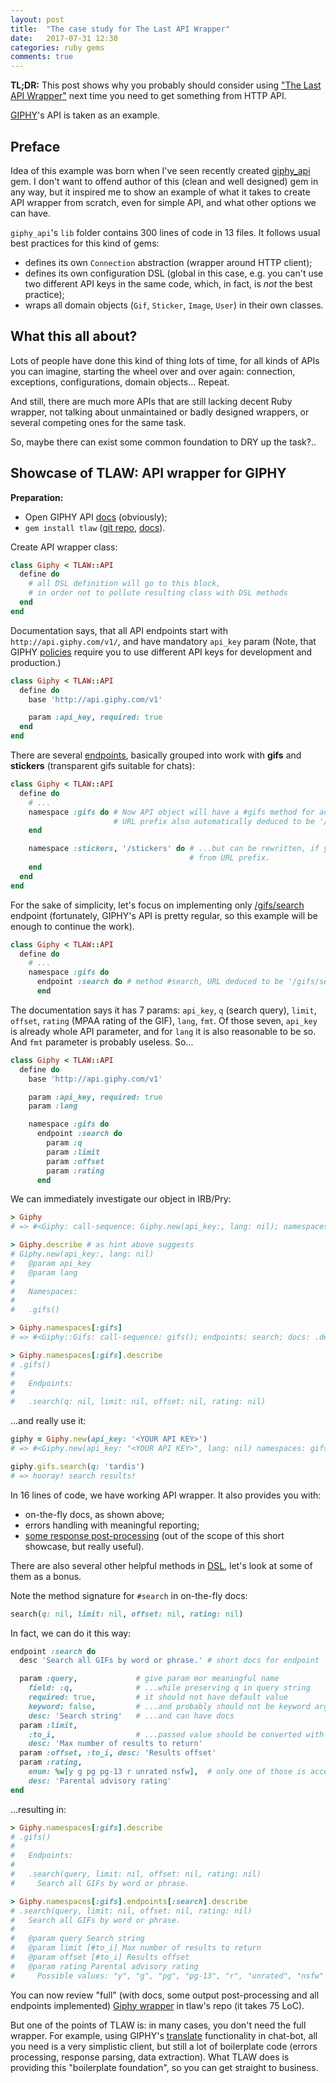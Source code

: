 ```yaml
---
layout: post
title:  "The case study for The Last API Wrapper"
date:   2017-07-31 12:30
categories: ruby gems
comments: true
---
```


**TL;DR:** This post shows why you probably should consider using ["The Last API Wrapper"](https://github.com/molybdenum-99/tlaw)
next time you need to get something from HTTP API.

[GIPHY](https://giphy.com/)'s API is taken as an example.

## Preface

Idea of this example was born when I've seen recently created [giphy_api](https://github.com/faragorn/giphy_api)
gem. I don't want to offend author of this (clean and well designed) gem in any way, but it inspired
me to show an example of what it takes to create API wrapper from scratch, even for simple API, and
what other options we can have.

`giphy_api`'s `lib` folder contains 300 lines of code in 13 files. It follows usual best practices for
this kind of gems:

* defines its own `Connection` abstraction (wrapper around HTTP client);
* defines its own configuration DSL (global in this case, e.g. you can't use two different API keys
  in the same code, which, in fact, is _not_ the best practice);
* wraps all domain objects (`Gif`, `Sticker`, `Image`, `User`) in their own classes.

## What this all about?

Lots of people have done this kind of thing lots of time, for all kinds of APIs you can imagine,
starting the wheel over and over again: connection, exceptions, configurations, domain objects...
Repeat.

And still, there are much more APIs that are still lacking decent Ruby wrapper, not talking about
unmaintained or badly designed wrappers, or several competing ones for the same task.

So, maybe there can exist some common foundation to DRY up the task?..

## Showcase of TLAW: API wrapper for GIPHY

**Preparation:**

* Open GIPHY API [docs](https://developers.giphy.com/docs/) (obviously);
* `gem install tlaw` ([git repo](https://github.com/molybdenum-99/tlaw), [docs](http://www.rubydoc.info/gems/tlaw)).

Create API wrapper class:

```ruby
class Giphy < TLAW::API
  define do
    # all DSL definition will go to this block,
    # in order not to pollute resulting class with DSL methods
  end
end
```

Documentation says, that all API endpoints start with `http://api.giphy.com/v1/`, and have mandatory
`api_key` param (Note, that GIPHY [policies](https://developers.giphy.com/docs/#api-keys) require you
to use different API keys for development and production.)

```ruby
class Giphy < TLAW::API
  define do
    base 'http://api.giphy.com/v1'

    param :api_key, required: true
  end
end
```

There are several [endpoints](https://developers.giphy.com/docs/#technical-documentation), basically
grouped into work with **gifs** and **stickers** (transparent gifs suitable for chats):

```ruby
class Giphy < TLAW::API
  define do
    # ...
    namespace :gifs do # Now API object will have a #gifs method for accessing the namespaces
                       # URL prefix also automatically deduced to be '/gifs'
    end

    namespace :stickers, '/stickers' do # ...but can be rewritten, if you want method name to be different
                                        # from URL prefix.
    end
  end
end
```

For the sake of simplicity, let's focus on implementing only [/gifs/search](https://developers.giphy.com/docs/#operation--gifs-search-get)
endpoint (fortunately, GIPHY's API is pretty regular, so this example will be enough to continue
the work).

```ruby
class Giphy < TLAW::API
  define do
    # ...
    namespace :gifs do
      endpoint :search do # method #search, URL deduced to be '/gifs/search' and can be rewritten, also
      end
```

The documentation says it has 7 params: `api_key`, `q` (search query), `limit`, `offset`, `rating` (MPAA
rating of the GIF), `lang`, `fmt`. Of those seven, `api_key` is already whole API parameter, and for
`lang` it is also reasonable to be so. And `fmt` parameter is probably useless. So...

```ruby
class Giphy < TLAW::API
  define do
    base 'http://api.giphy.com/v1'

    param :api_key, required: true
    param :lang

    namespace :gifs do
      endpoint :search do
        param :q
        param :limit
        param :offset
        param :rating
      end
```

We can immediately investigate our object in IRB/Pry:

```ruby
> Giphy
# => #<Giphy: call-sequence: Giphy.new(api_key:, lang: nil); namespaces: gifs; docs: .describe>

> Giphy.describe # as hint above suggests
# Giphy.new(api_key:, lang: nil)
#   @param api_key
#   @param lang
#
#   Namespaces:
#
#   .gifs()

> Giphy.namespaces[:gifs]
# => #<Giphy::Gifs: call-sequence: gifs(); endpoints: search; docs: .describe>

> Giphy.namespaces[:gifs].describe
# .gifs()
#
#   Endpoints:
#
#   .search(q: nil, limit: nil, offset: nil, rating: nil)
```

...and really use it:
```ruby
giphy = Giphy.new(api_key: '<YOUR API KEY>')
# => #<Giphy.new(api_key: "<YOUR API KEY>", lang: nil) namespaces: gifs; docs: .describe>

giphy.gifs.search(q: 'tardis')
# => hooray! search results!
```

In 16 lines of code, we have working API wrapper. It also provides you with:

* on-the-fly docs, as shown above;
* errors handling with meaningful reporting;
* [some response post-processing](https://github.com/molybdenum-99/tlaw#response-processing) (out of
  the scope of this short showcase, but really useful).

There are also several other helpful methods in [DSL](http://www.rubydoc.info/gems/tlaw/0.0.2/TLAW/DSL),
let's look at some of them as a bonus.

Note the method signature for `#search` in on-the-fly docs:

```ruby
search(q: nil, limit: nil, offset: nil, rating: nil)
```

In fact, we can do it this way:
```ruby
endpoint :search do
  desc 'Search all GIFs by word or phrase.' # short docs for endpoint

  param :query,             # give param mor meaningful name
    field: :q,              # ...while preserving q in query string
    required: true,         # it should not have default value
    keyword: false,         # ...and probably should not be keyword argument, being ovious
    desc: 'Search string'   # ...and can have docs
  param :limit,
    :to_i,                  # ...passed value should be converted with value.to_i method
    desc: 'Max number of results to return'
  param :offset, :to_i, desc: 'Results offset'
  param :rating,
    enum: %w[y g pg pg-13 r unrated nsfw],  # only one of those is accepted, otherwise error thrown
    desc: 'Parental advisory rating'
end
```
...resulting in:
```ruby
> Giphy.namespaces[:gifs].describe
# .gifs()
#
#   Endpoints:
#
#   .search(query, limit: nil, offset: nil, rating: nil)
#     Search all GIFs by word or phrase.

> Giphy.namespaces[:gifs].endpoints[:search].describe
# .search(query, limit: nil, offset: nil, rating: nil)
#   Search all GIFs by word or phrase.
#
#   @param query Search string
#   @param limit [#to_i] Max number of results to return
#   @param offset [#to_i] Results offset
#   @param rating Parental advisory rating
#     Possible values: "y", "g", "pg", "pg-13", "r", "unrated", "nsfw"
```

You can now review "full" (with docs, some output post-processing and all endpoints implemented) [Giphy
wrapper](https://github.com/molybdenum-99/tlaw/blob/master/examples/giphy.rb) in tlaw's repo (it takes
75 LoC).

But one of the points of TLAW is: in many cases, you don't need the full wrapper. For example,
using GIPHY's [translate](https://developers.giphy.com/docs/#operation--gifs-translate-get)
functionality in chat-bot, all you need is a very simplistic client, but
still a lot of boilerplate code (errors processing, response parsing, data extraction). What TLAW
does is providing this "boilerplate foundation", so you can get straight to business.
